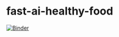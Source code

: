# fast-ai-healthy-food


[![Binder](https://mybinder.org/badge_logo.svg)](https://mybinder.org/v2/gh/Lev-Stambler/fast-ai-healthy-food/HEAD?urlpath=%2Fvoila%2Frender%2F02_production-Copy2.ipynb)
